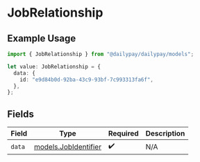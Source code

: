 # JobRelationship

## Example Usage

```typescript
import { JobRelationship } from "@dailypay/dailypay/models";

let value: JobRelationship = {
  data: {
    id: "e9d84b0d-92ba-43c9-93bf-7c993313fa6f",
  },
};
```

## Fields

| Field                                              | Type                                               | Required                                           | Description                                        |
| -------------------------------------------------- | -------------------------------------------------- | -------------------------------------------------- | -------------------------------------------------- |
| `data`                                             | [models.JobIdentifier](../models/jobidentifier.md) | :heavy_check_mark:                                 | N/A                                                |